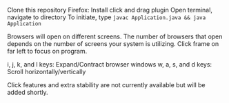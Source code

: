 Clone this repository
Firefox: Install click and drag plugin
Open terminal, navigate to directory
To initiate, type `javac Application.java && java Application`

Browsers will open on different screens. The number of browsers that open depends on the number of screens your system is utilizing.
Click frame on far left to focus on program.

i, j, k, and l keys: Expand/Contract browser windows
w, a, s, and d keys: Scroll horizontally/vertically

Click features and extra stability are not currently available but will be added shortly.
